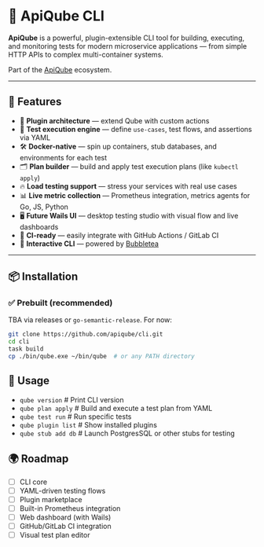 # 🧱 ApiQube CLI

**ApiQube** is a powerful, plugin-extensible CLI tool for building, executing, and monitoring tests for modern microservice applications — from simple HTTP APIs to complex multi-container systems.

Part of the [ApiQube](https://github.com/apiqube) ecosystem.

---

## 🚀 Features

- 🔌 **Plugin architecture** — extend Qube with custom actions
- 🧪 **Test execution engine** — define `use-cases`, test flows, and assertions via YAML
- 🛠️ **Docker-native** — spin up containers, stub databases, and environments for each test
- 🗂️ **Plan builder** — build and apply test execution plans (like `kubectl apply`)
- 🔥 **Load testing support** — stress your services with real use cases
- 📊 **Live metric collection** — Prometheus integration, metrics agents for Go, JS, Python
- 🖥️ **Future Wails UI** — desktop testing studio with visual flow and live dashboards
- 📡 **CI-ready** — easily integrate with GitHub Actions / GitLab CI
- 🧙 **Interactive CLI** — powered by [Bubbletea](https://github.com/charmbracelet/bubbletea)

---

## 📦 Installation

### ✅ Prebuilt (recommended)

TBA via releases or `go-semantic-release`. For now:

```bash
git clone https://github.com/apiqube/cli.git
cd cli
task build
cp ./bin/qube.exe ~/bin/qube  # or any PATH directory
```

## 🧪 Usage
- `qube version`        # Print CLI version
- `qube plan apply`    # Build and execute a test plan from YAML
- `qube test run`       # Run specific tests
- `qube plugin list`    # Show installed plugins
- `qube stub add db`    # Launch PostgresSQL or other stubs for testing

## 🌍 Roadmap
- [ ] CLI core
- [ ] YAML-driven testing flows
- [ ] Plugin marketplace
- [ ] Built-in Prometheus integration
- [ ] Web dashboard (with Wails)
- [ ] GitHub/GitLab CI integration
- [ ] Visual test plan editor
